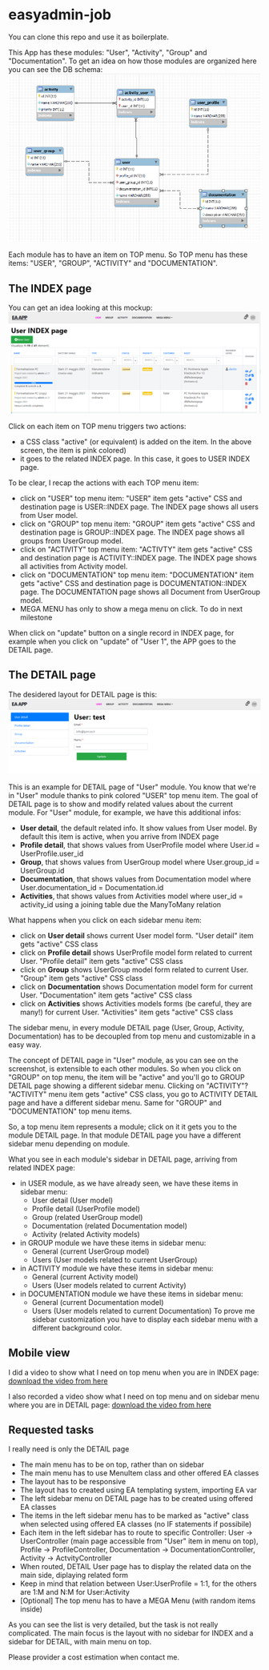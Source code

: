 # easyadmin-job
You can clone this repo and use it as boilerplate.

This App has these modules: "User", "Activity", "Group" and "Documentation". 
To get an idea on how those modules are organized here you can see the DB schema:
![EA App database schema](public/easyadmin-job-db-schema.png)

Each module has to have an item on TOP menu. So TOP menu has these items: "USER", "GROUP", "ACTIVITY" and "DOCUMENTATION".

## The INDEX page
You can get an idea looking at this mockup: 
![The desidered layout](public/index_grid.png)

Click on each item on TOP menu triggers two actions:
* a CSS class "active" (or equivalent) is added on the item. In the above screen, the item is pink colored)
* it goes to the related INDEX page. In this case, it goes to USER INDEX page.

To be clear, I recap the actions with each TOP menu item:
* click on "USER" top menu item: "USER" item gets "active" CSS and destination page is USER::INDEX page. The INDEX page shows all users from User model.
* click on "GROUP" top menu item: "GROUP" item gets "active" CSS and destination page is GROUP::INDEX page. The INDEX page shows all groups from UserGroup model.
* click on "ACTIVITY" top menu item: "ACTIVTY" item gets "active" CSS and destination page is ACTIVITY::INDEX page. The INDEX page shows all activities from Activity model.
* click on "DOCUMENTATION" top menu item: "DOCUMENTATION" item gets "active" CSS and destination page is DOCUMENTATION::INDEX page. The DOCUMENTATION page shows all Document from UserGroup model.
* MEGA MENU has only to show a mega menu on click. To do in next milestone

When click on "update" button on a single record in INDEX page, for example when you click on "update" of "User 1", the APP goes to the DETAIL page.

## The DETAIL page
The desidered layout for DETAIL page is this:
![The desidered layout](public/user_detail.png)

This is an example for DETAIL page of "User" module. You know that we're in "User" module thanks to pink colored "USER" top menu item.
The goal of DETAIL page is to show and modify related values about the current module.
For "User" module, for example, we have this additional infos: 
* **User detail**, the default related info. It show values from User model. By default this item is active, when you arrive from INDEX page
* **Profile detail**, that shows values from UserProfile model where User.id = UserProfile.user_id
* **Group**, that shows values from UserGroup model where User.group_id = UserGroup.id
* **Documentation**, that shows values from Documentation model where User.documentation_id = Documentation.id
* **Activities**, that shows values from Activities model where user_id = activity_id using a joining table due the ManyToMany relation

What happens when you click on each sidebar menu item:
* click on **User detail** shows current User model form. "User detail" item gets "active" CSS class
* click on **Profile detail** shows UserProfile model form related to current User. "Profile detail" item gets "active" CSS class
* click on **Group** shows UserGroup model form related to current User. "Group" item gets "active" CSS class
* click on **Documentation** shows Documentation model form for current User. "Documentation" item gets "active" CSS class
* click on **Activities** shows Activities models forms (be careful, they are many!) for current User. "Activities" item gets "active" CSS class

The sidebar menu, in every module DETAIL page (User, Group, Activity, Documentation) has to be decoupled from top menu and customizable in a easy way. 

The concept of DETAIL page in "User" module, as you can see on the screenshot, is extensible to each other modules. So when you click on "GROUP" on top menu, the item will be "active" and you'll go to GROUP DETAIL page showing a different sidebar menu.
Clicking on "ACTIVITY"? "ACTIVITY" menu item gets "active" CSS class, you go to ACTIVITY DETAIL page and have a different sidebar menu.
Same for "GROUP" and "DOCUMENTATION" top menu items.

So, a top menu item represents a module; click on it it gets you to the module DETAIL page. In that module DETAIL page you have a different sidebar menu depending on module. 

What you see in each module's sidebar in DETAIL page, arriving from related INDEX page:
* in USER module, as we have already seen, we have these items in sidebar menu:
    * User detail (User model)
    * Profile detail (UserProfile model)
    * Group (related UserGroup model)
    * Documentation (related Documentation model)
    * Activity (related Activity models)
* in GROUP module we have these items in sidebar menu:
    * General (current UserGroup model)
    * Users (User models related to current UserGroup)
* in ACTIVITY module we have these items in sidebar menu:
    * General (current Activity model)
    * Users (User models related to current Activity)
* in DOCUMENTATION module we have these items in sidebar menu:
    * General (current Documentation model)
    * Users (User models related to current Documentation)
To prove me sidebar customization you have to display each sidebar menu with a different background color. 

## Mobile view
I did a video to show what I need on top menu when you are in INDEX page: [download the video from here](/public/mobile_user_index_page.mp4)

I also recorded a video show what I need on top menu and on sidebar menu where you are in DETAIL page: [download the video from here](/public/mobile_user_detail_page.mp4)

## Requested tasks
I really need is only the DETAIL page
* The main menu has to be on top, rather than on sidebar
* The main menu has to use MenuItem class and other offered EA classes
* The layout has to be responsive 
* The layout has to created using EA templating system, importing EA var
* The left sidebar menu on DETAIL page has to be created using offered EA classes
* The items in the left sidebar menu has to be marked as "active" class when selected using offered EA classes (no IF statements if possibile)
* Each item in the left sidebar has to route to specific Controller: User -> UserController (main page accessible from "User" item in menu on top), Profile -> ProfileController, Documentation -> DocumentationController, Activity -> ActvityController
* When routed, DETAIL User page has to display the related data on the main side, diplaying related form
* Keep in mind that relation between User:UserProfile = 1:1, for the others are 1:M and N:M for User:Activity
* [Optional] The top menu has to have a MEGA Menu (with random items inside) 

As you can see the list is very detailed, but the task is not really complicated. The main focus is the layout with no sidebar for INDEX and a sidebar for DETAIL, with main menu on top. 

Please provider a cost estimation when contact me.